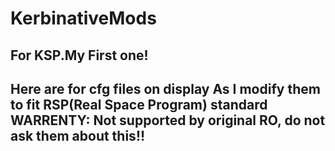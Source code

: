 # KerbinativeMods
For KSP.My First one!
------------------------------------------
Here are for cfg files on display
As I modify them to fit RSP(Real Space Program) standard
WARRENTY: Not supported by original RO, do not ask them about this!!
------------------------------------------

